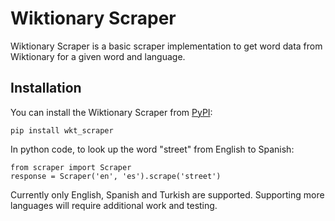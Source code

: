 # Wiktionary Scraper
Wiktionary Scraper is a basic scraper implementation to get word data from Wiktionary for a given word and language.  

## Installation
You can install the Wiktionary Scraper from [PyPI](https://pypi.org/project/wkt_scraper/):
    
    pip install wkt_scraper

In python code, to look up the word "street" from English to Spanish:

    from scraper import Scraper
    response = Scraper('en', 'es').scrape('street')

Currently only English, Spanish and Turkish are supported. 
Supporting more languages will require additional work and testing. 
